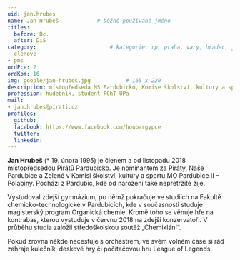```yaml
---
uid: jan.hrubes
name: Jan Hrubeš      		# běžně používáné jméno
titles:
  before: Bc.
  after: DiS
category:                 		# kategorie: rp, praha, vary, hradec, jmk, senat
- clenove
- pms
ordPce: 2
ordKom: 16
img: people/jan-hrubes.jpg           # 165 x 220
description: místopředseda MS Pardubicko, Komise školství, kultury a sportu MO Pardubice II # kratký popis, max 160 znaků
profession: hudebník, student FChT UPa
mail:
- jan.hrubes@pirati.cz
profiles:
  github:
  facebook: https://www.facebook.com/houbargypce
  twitter:
  linkedin:
---
```

**Jan Hrubeš** (* 19. února 1995) je členem a od listopadu 2018 místopředsedou Pirátů Pardubicko. Je nominantem za Piráty, Naše Pardubice a Zelené v Komisi školství, kultury a sportu MO Pardubice II – Polabiny. Pochází z Pardubic, kde od narození také nepřetržitě žije.

Vystudoval zdejší gymnázium, po němž pokračuje ve studiích na Fakultě chemicko-technologické v Pardubicích, kde v současnosti studuje magisterský program Organická chemie. Kromě toho se věnuje hře na kontrabas, kterou vystuduje v červnu 2018 na zdejší konzervatoři. V průběhu studia založil středoškolskou soutěž „Chemiklání“.

Pokud zrovna někde necestuje s orchestrem, ve svém volném čase si rád zahraje kulečník, deskové hry či počítačovou hru League of Legends.
